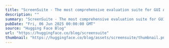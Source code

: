 ```yaml
---
title: "ScreenSuite - The most comprehensive evaluation suite for GUI Agents!"
description: ""
summary: "ScreenSuite - The most comprehensive evaluation suite for GUI Agents! Releasing ScreenSuite, the mos..."
pubDate: "Fri, 06 Jun 2025 00:00:00 GMT"
source: "Hugging Face Blog"
url: "https://huggingface.co/blog/screensuite"
thumbnail: "https://huggingface.co/blog/assets/screensuite/thumbnail.png"
---
```


